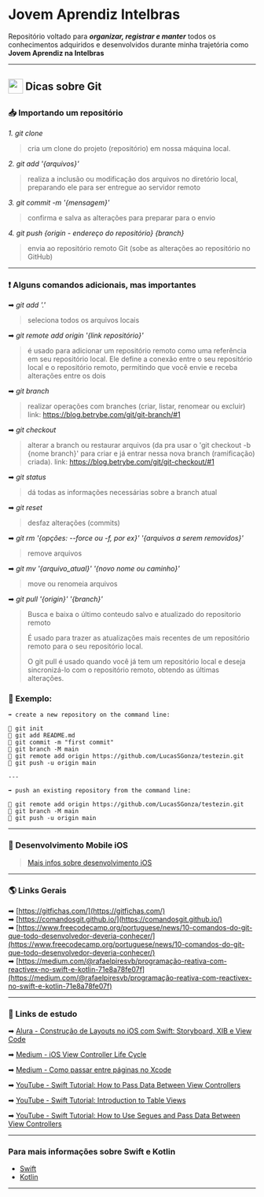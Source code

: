 # Jovem Aprendiz Intelbras

Repositório voltado para ***organizar, registrar e manter*** todos os conhecimentos adquiridos e desenvolvidos durante minha trajetória como **Jovem Aprendiz na Intelbras**

---

## <img src='https://git-scm.com/images/logos/downloads/Git-Icon-1788C.svg' width='30px' align='center' style='padding-bottom:5px'/> Dicas sobre Git

### 📥 Importando um repositório

*1. git clone*
> cria um clone do projeto (repositório) em nossa máquina local.

*2. git add '{arquivos}'*
> realiza a inclusão ou modificação dos arquivos no diretório local, preparando ele para ser entregue ao servidor remoto

*3. git commit -m '{mensagem}'*
> confirma e salva as alterações para preparar para o envio

*4. git push {origin - endereço do repositório} {branch}*
> envia ao repositório remoto Git (sobe as alterações ao repositório no GitHub)

---

### ❗ Alguns comandos adicionais, mas importantes

➡ *git add '.'*
> seleciona todos os arquivos locais 

➡ *git remote add origin '{link repositório}'* 
> é usado para adicionar um repositório remoto como uma referência em seu repositório local. Ele define a conexão entre o seu repositório local e o repositório remoto, permitindo que você envie e receba alterações entre os dois

➡ *git branch*
> realizar operações com branches (criar, listar, renomear ou excluir) 
> link: https://blog.betrybe.com/git/git-branch/#1

➡ *git checkout*
> alterar a branch ou restaurar arquivos (da pra usar o 'git checkout -b {nome branch}' para criar e já entrar nessa nova branch (ramificação) criada).
> link: https://blog.betrybe.com/git/git-checkout/#1
 
➡ *git status*
> dá todas as informações necessárias sobre a branch atual

➡ *git reset*
> desfaz alterações (commits)

➡ *git rm '{opções: --force ou -f, por ex}' '{arquivos a serem removidos}'*
> remove arquivos

➡ *git mv '{arquivo_atual}' '{novo nome ou caminho}'*
> move ou renomeia arquivos

➡ *git pull '{origin}' '{branch}'*
> Busca e baixa o último conteudo salvo e atualizado do repositorio remoto 
> 
> É usado para trazer as atualizações mais recentes de um repositório remoto para o seu repositório local. 
> 
> O git pull é usado quando você já tem um repositório local e deseja sincronizá-lo com o repositório remoto, obtendo as últimas alterações.

### 📘 Exemplo:
```
➡ create a new repository on the command line:

🔸 git init
🔸 git add README.md
🔸 git commit -m "first commit"
🔸 git branch -M main
🔸 git remote add origin https://github.com/LucasSGonza/testezin.git
🔸 git push -u origin main

---

➡ push an existing repository from the command line:

🔸 git remote add origin https://github.com/LucasSGonza/testezin.git
🔸 git branch -M main
🔸 git push -u origin main
```
---
### 📱 Desenvolvimento Mobile iOS

>[Mais infos sobre desenvolvimento iOS](https://github.com/LucasSGonza/JovemAprendizIntelbras-Lucas/blob/main/AppsComSwift/MyApps/myApps.md)

---

### 🌎 Links Gerais

➡ [https://gitfichas.com/](https://gitfichas.com/)<br>
➡ [https://comandosgit.github.io/](https://comandosgit.github.io/)<br>
➡ [https://www.freecodecamp.org/portuguese/news/10-comandos-do-git-que-todo-desenvolvedor-deveria-conhecer/](https://www.freecodecamp.org/portuguese/news/10-comandos-do-git-que-todo-desenvolvedor-deveria-conhecer/)<br>
➡ [https://medium.com/@rafaelpiresvb/programação-reativa-com-reactivex-no-swift-e-kotlin-71e8a78fe07f](https://medium.com/@rafaelpiresvb/programação-reativa-com-reactivex-no-swift-e-kotlin-71e8a78fe07f)

---

### 📖 Links de estudo

➡ [Alura - Construção de Layouts no iOS com Swift: Storyboard, XIB e View Code](https://www.alura.com.br/artigos/ios-swift-diferencas-construcao-layouts-storyboard-xib-view-code?gclid=CjwKCAjwp6CkBhB_EiwAlQVyxTN_Ww64Fd-mqoph6pqmOBo-G1BNj3CfPyQqXxegOwGjbAr8yUsJPBoCj5kQAvD_BwE)

➡ [Medium - iOS View Controller Life Cycle](https://medium.com/good-morning-swift/ios-view-controller-life-cycle-2a0f02e74ff5)

➡ [Medium - Como passar entre páginas no Xcode](https://caiocnoronha.medium.com/como-passar-entre-p%C3%A1ginas-no-xcode-f7613820d912)

➡ [YouTube - Swift Tutorial: How to Pass Data Between View Controllers](https://www.youtube.com/watch?v=XzyF36Wun3U)

➡ [YouTube - Swift Tutorial: Introduction to Table Views](https://www.youtube.com/watch?v=DxCydBmOqXU)

➡ [YouTube - Swift Tutorial: How to Use Segues and Pass Data Between View Controllers](https://www.youtube.com/watch?v=09TeUXjzpKs)

---
### Para mais informações sobre **Swift** e **Kotlin**
- [Swift](https://github.com/LucasSGonza/JovemAprendizIntelbras-Lucas/tree/main/Swift)
- [Kotlin](https://github.com/LucasSGonza/JovemAprendizIntelbras-Lucas/tree/main/Kotlin)
---
